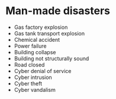 # Man-made disasters

- Gas factory explosion
- Gas tank transport explosion
- Chemical accident
- Power failure
- Building collapse
- Building not structurally sound
- Road closed
- Cyber denial of service
- Cyber intrusion
- Cyber theft
- Cyber vandalism
